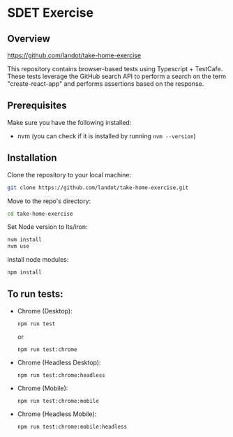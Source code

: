 # SDET Exercise

## Overview
https://github.com/landot/take-home-exercise

This repository contains browser-based tests using Typescript + TestCafe. These tests leverage the GitHub search API to perform a search on the term "create-react-app" and performs assertions based on the response.

## Prerequisites

Make sure you have the following installed:
- nvm (you can check if it is installed by running `nvm --version`)

## Installation

Clone the repository to your local machine:
```bash
git clone https://github.com/landot/take-home-exercise.git
```
Move to the repo's directory:
```bash
cd take-home-exercise
```

Set Node version to lts/iron:
```bash
nvm install 
nvm use
```

Install node modules:
```bash
npm install
```

## To run tests:
- Chrome (Desktop):

    `npm run test`
    
    or
    
    `npm run test:chrome`
- Chrome (Headless Desktop):
    
    `npm run test:chrome:headless`
- Chrome (Mobile):
    
    `npm run test:chrome:mobile`
- Chrome (Headless Mobile):
    
    `npm run test:chrome:mobile:headless`



